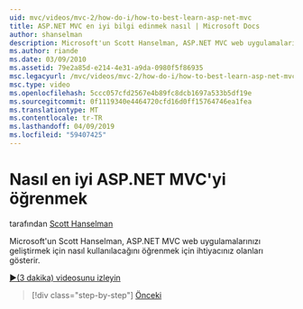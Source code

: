 ```yaml
---
uid: mvc/videos/mvc-2/how-do-i/how-to-best-learn-asp-net-mvc
title: ASP.NET MVC en iyi bilgi edinmek nasıl | Microsoft Docs
author: shanselman
description: Microsoft'un Scott Hanselman, ASP.NET MVC web uygulamalarınızı geliştirmek için nasıl kullanılacağını öğrenmek için ihtiyacınız olanları gösterir.
ms.author: riande
ms.date: 03/09/2010
ms.assetid: 79e2a85d-e214-4e31-a9da-0980f5f86935
msc.legacyurl: /mvc/videos/mvc-2/how-do-i/how-to-best-learn-asp-net-mvc
msc.type: video
ms.openlocfilehash: 5ccc057cfd2567e4b89fc8dcb1697a533b5df19e
ms.sourcegitcommit: 0f1119340e4464720cfd16d0ff15764746ea1fea
ms.translationtype: MT
ms.contentlocale: tr-TR
ms.lasthandoff: 04/09/2019
ms.locfileid: "59407425"
---
```

# <a name="how-to-best-learn-aspnet-mvc"></a>Nasıl en iyi ASP.NET MVC'yi öğrenmek

tarafından [Scott Hanselman](https://github.com/shanselman)

Microsoft'un Scott Hanselman, ASP.NET MVC web uygulamalarınızı geliştirmek için nasıl kullanılacağını öğrenmek için ihtiyacınız olanları gösterir.

[&#9654;(3 dakika) videosunu izleyin](https://channel9.msdn.com/Blogs/ASP-NET-Site-Videos/how-to-best-learn-asp-net-mvc)

> [!div class="step-by-step"]
> [Önceki](5-minute-introduction-to-aspnet-mvc.md)
